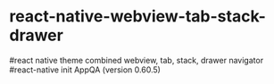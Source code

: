 # react-native-webview-tab-stack-drawer <br/>
#react native theme combined webview, tab, stack, drawer navigator <br/>
#react-native init AppQA (version 0.60.5)
